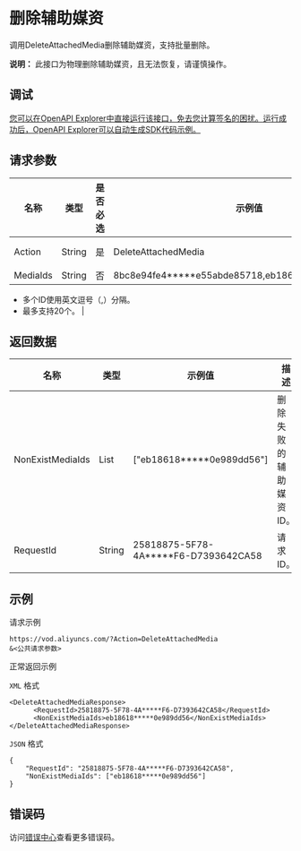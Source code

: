 # 删除辅助媒资

调用DeleteAttachedMedia删除辅助媒资，支持批量删除。

**说明：** 此接口为物理删除辅助媒资，且无法恢复，请谨慎操作。

## 调试

[您可以在OpenAPI Explorer中直接运行该接口，免去您计算签名的困扰。运行成功后，OpenAPI Explorer可以自动生成SDK代码示例。](https://api.aliyun.com/#product=vod&api=DeleteAttachedMedia&type=RPC&version=2017-03-21)

## 请求参数

|名称|类型|是否必选|示例值|描述|
|--|--|----|---|--|
|Action|String|是|DeleteAttachedMedia|系统规定参数。取值：**DeleteAttachedMedia**。 |
|MediaIds|String|否|8bc8e94fe4\*\*\*\*\*e55abde85718,eb18618\*\*\*\*\*0e989dd56|辅助媒资ID列表。

 -   多个ID使用英文逗号（,）分隔。
-   最多支持20个。 |

## 返回数据

|名称|类型|示例值|描述|
|--|--|---|--|
|NonExistMediaIds|List|\["eb18618\*\*\*\*\*0e989dd56"\]|删除失败的辅助媒资ID。 |
|RequestId|String|25818875-5F78-4A\*\*\*\*\*F6-D7393642CA58|请求ID。 |

## 示例

请求示例

```
https://vod.aliyuncs.com/?Action=DeleteAttachedMedia
&<公共请求参数>
```

正常返回示例

`XML` 格式

```
<DeleteAttachedMediaResponse>
	  <RequestId>25818875-5F78-4A*****F6-D7393642CA58</RequestId>
	  <NonExistMediaIds>eb18618*****0e989dd56</NonExistMediaIds>
</DeleteAttachedMediaResponse>
```

`JSON` 格式

```
{
    "RequestId": "25818875-5F78-4A*****F6-D7393642CA58",
    "NonExistMediaIds": ["eb18618*****0e989dd56"]
}
```

## 错误码

访问[错误中心](https://error-center.aliyun.com/status/product/vod)查看更多错误码。

